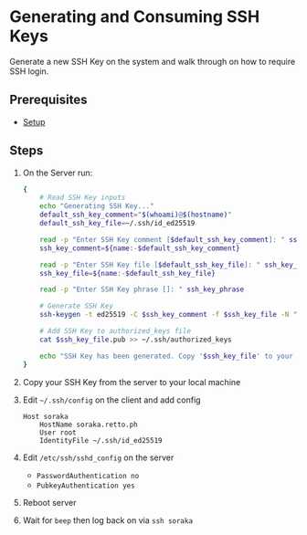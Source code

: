 # Generating and Consuming SSH Keys
Generate a new SSH Key on the system and walk through on how to require SSH login.

## Prerequisites
- [Setup](/SETUP.md)

## Steps
1. On the Server run:
    ```sh
    {
        # Read SSH Key inputs
        echo "Generating SSH Key..."
        default_ssh_key_comment="$(whoami)@$(hostname)"
        default_ssh_key_file=~/.ssh/id_ed25519

        read -p "Enter SSH Key comment [$default_ssh_key_comment]: " ssh_key_comment
        ssh_key_comment=${name:-$default_ssh_key_comment}

        read -p "Enter SSH Key file [$default_ssh_key_file]: " ssh_key_file
        ssh_key_file=${name:-$default_ssh_key_file}

        read -p "Enter SSH Key phrase []: " ssh_key_phrase

        # Generate SSH Key
        ssh-keygen -t ed25519 -C $ssh_key_comment -f $ssh_key_file -N "$ssh_key_phrase"

        # Add SSH Key to authorized_keys file
        cat $ssh_key_file.pub >> ~/.ssh/authorized_keys

        echo "SSH Key has been generated. Copy '$ssh_key_file' to your local machine."
    }
    ```
2. Copy your SSH Key from the server to your local machine

3. Edit `~/.ssh/config` on the client and add config
    ```markup
    Host soraka
        HostName soraka.retto.ph
        User root
        IdentityFile ~/.ssh/id_ed25519
    ```

4. Edit `/etc/ssh/sshd_config` on the server
    - `PasswordAuthentication no`
    - `PubkeyAuthentication yes`

6. Reboot server

7. Wait for `beep` then log back on via `ssh soraka`